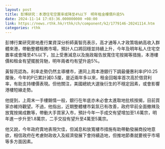 ```yaml
---
layout: post
title: 彭博研究：本港住宅空置率或降至4%以下　明年租金樓價升逾5%
date: 2024-11-14 17:03:36.000000000 +08:00
link: https://news.rthk.hk/rthk/ch/component/k2/1779146-20241114.htm
categories: rthk
---
```


彭博行業研究房地產行業資深分析師黃智亮表示，高才通等人才政策吸納高收入群體來港，帶動整體租務市場，預計人口將回穩並持續上升，今年及明年私人住宅空置率或會降至4%以下，加上受惠減息以及施政報告放寬住宅按揭等措施，本港樓價和租金有望擺脫背馳，明年兩者均有望升逾5%。

黃智亮認為，利率走勢仍然主導樓市，連同上周本港銀行下調最優惠利率(P)0.25厘後，今年的P已累計減0.5厘，是近兩年多以來，租金回報率首次高於借貸利率，有助支持樓價表現。但他關注，美國總統大選後衍生的不穩定因素，或會影響港樓短線走勢。

他提到，上周末一手樓銷情一般，銀行在年底亦未必會太進取地批核按揭，目前買家亦維持觀望。不過，他指出，近期整體樓市氣氛已有改善，政府早前全面撤辣及放寬按揭成數等，帶動大手買家入市，預計今年一手成交有望增加至1.6萬宗，明年進一步升至1.8萬宗，二手交投有望升至4萬至5萬宗。

他又說，今年政府賣地表現欠佳，但減息和放寬樓市措施有助帶動發展商投地意欲，相信政府在考慮財政收入及經濟發展下會持續造地，但推地節奏就要視乎市場等多方面因素。
